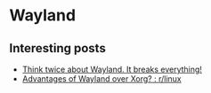 # Wayland

## Interesting posts

- [Think twice about Wayland. It breaks everything!](https://gist.github.com/probonopd/9feb7c20257af5dd915e3a9f2d1f2277)
- [Advantages of Wayland over Xorg? : r/linux](https://www.reddit.com/r/linux/comments/fbxxu6/advantages_of_wayland_over_xorg/)
